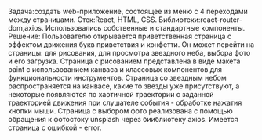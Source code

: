 Задача:создать web-приложение, состоящее из меню с 4 переходами между страницами. Стек:React, HTML, CSS. Библиотеки:react-router-dom,axios. Использовались собственные и стандартные компоненты.
Решение:
Пользователю открывается приветственная страница с эффектом движения букв приветствия и конфетти. Он может перейти на страницы: для рисования, для просмотра звездного неба, выбора фото и его загрузка. Страница с рисованием представлена в виде макета paint с использованием канваса и классовых компонентов для функциональности инструментов. Страница со звездным небом распространяется на канвасе, какие то звезды уже присутствуют, а некоторые появляются по хаотичной траектории с заданной траекторией движения при слушателе события - обработке нажатия кнопки мыши. Страница с выбором фото реализована с помощью обращения к фотостоку unsplash через
бииблиотеку axios. Имеется страница с ошибкой - error.
